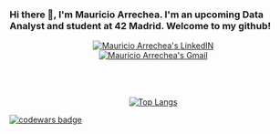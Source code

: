 ### Hi there 👋, I'm Mauricio Arrechea. I'm an upcoming Data Analyst and student at 42 Madrid. Welcome to my github! <br>


 
<div align="center">
<a href="https://www.linkedin.com/in/mauricioarrechea/" target="_blank" rel="noopener noreferrer">
  <img alt="Mauricio Arrechea's LinkedIN" src="https://img.shields.io/badge/linkedin%20-%230077B5.svg?&style=for-the-badge&logo=linkedin&logoColor=white" />
</a>
</div>

<div align="center">
<a href="mailto:mauriarrechea@gmail.com" target="_blank" rel="noopener noreferrer">
	<img alt="Mauricio Arrechea's Gmail"  src="https://img.shields.io/badge/mauriarrechea%20-%23E4405F.svg?&style=for-the-badge&logo=Gmail&logoColor=white" />
</div>
<br>
<br>
<br>
<div align="center">


![Top Langs](https://github-readme-stats.vercel.app/api/top-langs/?username=marreche&layout=compact)
</div>

[![codewars badge](https://www.codewars.com/users/marreche/badges/large)](https://www.codewars.com/users/marreche)
